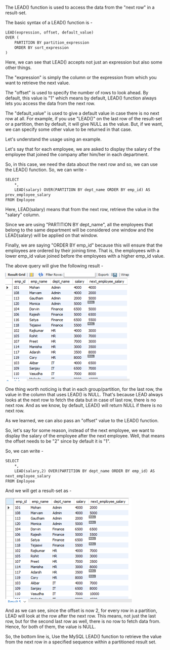 The LEAD() function is used to access the data from the "next row" in a result-set.

The basic syntax of a LEAD() function is - 

    LEAD(expression, offset, default_value) 
    OVER (
        PARTITION BY partition_expression 
        ORDER BY sort_expression
    )

Here, we can see that LEAD() accepts not just an expression but also some other things.

The "expression" is simply the column or the expression from which you want to retrieve the next value.

The "offset" is used to specify the number of rows to look ahead. By default, this value is "1" which means by default, LEAD() function always lets you access the data from the next row.

The "default_value" is used to give a default value in case there is no next row at all. For example, if you use "LEAD()" on the last row of the result-set or a partition, then by default, it will give NULL as the value. But, if we want, we can specify some other value to be returned in that case.

Let's understand the usage using an example.

Let's say that for each employee, we are asked to display the salary of the employee that joined the company after him/her in each department. 

So, in this case, we need the data about the next row and so, we can use the LEAD() function. So, we can write - 

    SELECT 
        *,
        LEAD(salary) OVER(PARTITION BY dept_name ORDER BY emp_id) AS prev_employee_salary
    FROM Employee

Here, LEAD(salary) means that from the next row, retrieve the value in the "salary" column.

Since we are using "PARTITION BY dept_name", all the employees that belong to the same department will be considered one window and the LEAD(salary) will be applied on that window. 

Finally, we are saying "ORDER BY emp_id" because this will ensure that the employees are ordered by their joining time. That is, the employees with a lower emp_id value joined before the employees with a higher emp_id value.

The above query will give the following result - 

![Alt text](image-8.png)

One thing worth noticing is that in each group/partition, for the last row, the value in the column that uses LEAD() is NULL. That's because LEAD always looks at the next row to fetch the data but in case of last row, there is no next row. And as we know, by default, LEAD() will return NULL if there is no next row.

As we learned, we can also pass an "offset" value to the LEAD() function.

So, let's say for some reason, instead of the next employee, we want to display the salary of the employee after the next employee. Well, that means the offset needs to be "2" since by default it is "1".

So, we can write - 

    SELECT 
        *,
        LEAD(salary,2) OVER(PARTITION BY dept_name ORDER BY emp_id) AS next_employee_salary
    FROM Employee

And we will get a result-set as - 

![Alt text](image-10.png)

And as we can see, since the offset is now 2, for every row in a partition, LEAD will look at the row after the next row. This means, not just the last row, but for the second last row as well, there is no row to fetch data from. Hence, for both of them, the value is NULL.

So, the bottom line is, Use the MySQL LEAD() function to retrieve the value from the next row in a specified sequence within a partitioned result set.